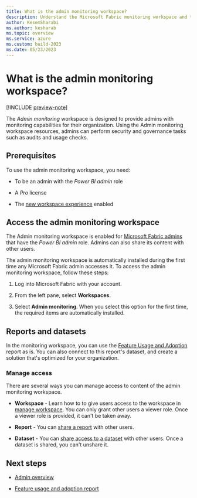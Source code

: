 ```yaml
---
title: What is the admin monitoring workspace?
description: Understand the Microsoft Fabric monitoring workspace and the reports it holds.
author: KesemSharabi
ms.author: kesharab
ms.topic: overview
ms.service: azure
ms.custom: build-2023
ms.date: 05/23/2023
---
```


# What is the admin monitoring workspace?

[!INCLUDE [preview-note](../includes/preview-note.md)]

The *Admin monitoring* workspace is designed to provide admins with monitoring capabilities for their organization. Using the Admin monitoring workspace resources, admins can perform security and governance tasks such as audits and usage checks.

## Prerequisites

To use the admin monitoring workspace, you need:

* To be an admin with the *Power BI admin* role

* A *Pro* license

* The [new workspace experience](/power-bi/admin/portal-workspace#create-workspaces-new-workspace-experience) enabled

## Access the admin monitoring workspace

The Admin monitoring workspace is enabled for [Microsoft Fabric admins](microsoft-fabric-admin.md) that have the *Power BI admin* role. Admins can also share its content with other users.

The admin monitoring workspace is automatically installed during the first time any Microsoft Fabric admin accesses it. To access the admin monitoring workspace, follow these steps:

1. Log into Microsoft Fabric with your account.

2. From the left pane, select **Workspaces**.

3. Select **Admin monitoring**. When you select this option for the first time, the required items are automatically installed.

## Reports and datasets

In the monitoring workspace, you can use the [Feature Usage and Adoption](feature-usage-adoption.md) report as is. You can also connect to this report's dataset, and create a solution that's optimized for your organization.

### Manage access

There are several ways you can manage access to content of the admin monitoring workspace.

* **Workspace** - Learn how to to give users access to the workspace in [manage workspace](../admin/portal-workspaces.md). You can only grant other users a viewer role. Once a viewer role is provided, it can't be taken away.

* **Report** - You can [share a report](/power-bi/connect-data/service-datasets-share) with other users.

* **Dataset** - You can [share access to a dataset](/power-bi/connect-data/service-datasets-share) with other users. Once a dataset is shared, you can't unshare it.

## Next steps

* [Admin overview](microsoft-fabric-admin.md)

* [Feature usage and adoption report](feature-usage-adoption.md)
